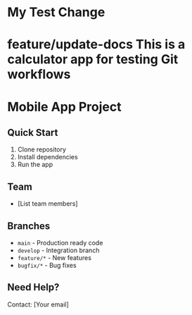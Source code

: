 # My Test Change 
feature/update-docs
This is a calculator app for testing Git workflows
=======
# Mobile App Project

## Quick Start
1. Clone repository
2. Install dependencies
3. Run the app

## Team
- [List team members]

## Branches
- `main` - Production ready code
- `develop` - Integration branch
- `feature/*` - New features
- `bugfix/*` - Bug fixes

## Need Help?
Contact: [Your email]

